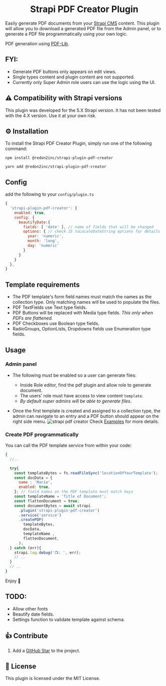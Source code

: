 <h1 align="center">
  Strapi PDF Creator Plugin
</h1>

Easily generate PDF documents from your  [Strapi CMS](https://github.com/strapi/strapi) content. 
This plugin will allow you to download a generated PDF file from the Admin panel, or to generate a PDF file programmatically using your own logic.  

PDF generation using [PDF-Lib](https://github.com/Hopding/pdf-lib).

## FYI:

- Generate PDF buttons only appears on edit views.
- Single types content and plugin content are not supported.
- Currently only Super Admin role users can use the logic using the UI.

## ⚠️ Compatibility with Strapi versions

This plugin was developed for the 5.X Strapi version. 
It has not been tested with the 4.X version. Use it at your own risk.

## ⚙️ Installation

To install the Strapi PDF Creator Plugin, simply run one of the following command:

```
npm install @redon2inc/strapi-plugin-pdf-creator
```

```
yarn add @redon2inc/strapi-plugin-pdf-creator
```


## Config

add the following to your `config/plugin.ts`

```javascript
{
  'strapi-plugin-pdf-creator': {
    enabled: true,
    config: {
      beautifyDate:{
        fields: [ 'date' ], // name of fields that will be changed
        options: { // check JS toLocaleDateString options for details
          year: 'numeric',
          month: 'long',
          day: 'numeric'
        }
      }
    }
  },
}
```

## Template requirements

- The PDF template's form field names must match the names as the collection type. Only matching names will be used to populate the files.
- PDF TextFields use Text type fields.
- PDF Buttons will be replaced with Media type fields. _This only when PDFs are flattened._
- PDF Checkboxes use Boolean type fields.
- RadioGroups, OptionLists, Dropdowns fields use Enumeration type fields.

## Usage

### Admin panel

- The following must be enabled so a user can generate files:
  - Inside Role editor, find the pdf plugin and allow role to generate document.
  - The users' role must have  access to view content `template`.
  - _By default super admins will be able to generate files_.

- Once the first template is created and assigned to a collection type, the admin can navigate to an entry and a PDF button should appear on the right side menu.
  ![strapi pdf creator](./examples/fillable_fields/screenshots/screenshot1.png)
  Check [Examples](./examples/) for more details.

### Create PDF programmatically

You can call the PDF template service from within your code:

```JavaScript
{
  //..

  try{
    const templateBytes = fs.readFileSync('locationOfYourTemplate');
    const docData = {
      name : 'Mario',
      enabled: true,
    }; // field names on the PDF template must match keys
    const templateName = 'Title of Document';
    const flattenDocument = true;
    const documentBytes = await strapi
      .plugin('strapi-plugin-pdf-creator')
      .service('service')
      .createPDF(
        templateBytes,
        docData,
        templateName ,
        flattenDocument,
      );
  } catch (err){
    strapi.log.debug('📺: ', err);
    // ..
  }
  // ..
}
```
Enjoy 🎉

## TODO:

- Allow other fonts
- Beautify date fields.
- Settings function to validate template against schema.

## 👍 Contribute

1. Add a [GitHub Star](https://github.com/redon2/strapi-plugin-pdf-creator/stargazers) to the project.


## 🧾 License

This plugin is licensed under the MIT License.
